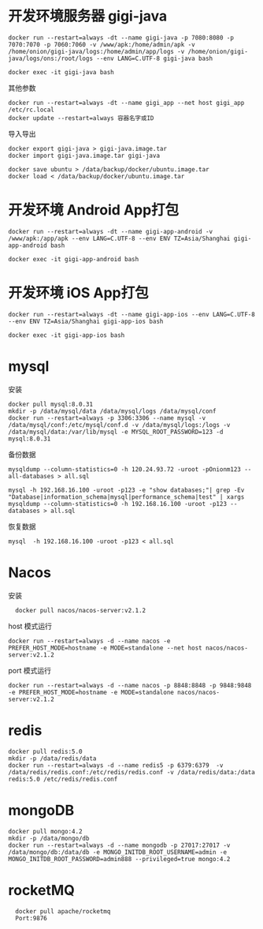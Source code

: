 # 开发环境服务器 gigi-java

	docker run --restart=always -dt --name gigi-java -p 7080:8080 -p 7070:7070 -p 7060:7060 -v /www/apk:/home/admin/apk -v /home/onion/gigi-java/logs:/home/admin/app/logs -v /home/onion/gigi-java/logs/ons:/root/logs --env LANG=C.UTF-8 gigi-java bash
	
	docker exec -it gigi-java bash
	
其他参数

	docker run --restart=always -dt --name gigi_app --net host gigi_app /etc/rc.local
	docker update --restart=always 容器名字或ID

导入导出

	docker export gigi-java > gigi-java.image.tar
	docker import gigi-java.image.tar gigi-java

	docker save ubuntu > /data/backup/docker/ubuntu.image.tar
	docker load < /data/backup/docker/ubuntu.image.tar

# 开发环境 Android App打包

	docker run --restart=always -dt --name gigi-app-android -v /www/apk:/app/apk --env LANG=C.UTF-8 --env ENV TZ=Asia/Shanghai gigi-app-android bash
	
	docker exec -it gigi-app-android bash
	
# 开发环境 iOS App打包

	docker run --restart=always -dt --name gigi-app-ios --env LANG=C.UTF-8 --env ENV TZ=Asia/Shanghai gigi-app-ios bash
	
	docker exec -it gigi-app-ios bash
	

# mysql

安装
	
	docker pull mysql:8.0.31
	mkdir -p /data/mysql/data /data/mysql/logs /data/mysql/conf
	docker run --restart=always -p 3306:3306 --name mysql -v /data/mysql/conf:/etc/mysql/conf.d -v /data/mysql/logs:/logs -v /data/mysql/data:/var/lib/mysql -e MYSQL_ROOT_PASSWORD=123 -d mysql:8.0.31


备份数据
	
	mysqldump --column-statistics=0 -h 120.24.93.72 -uroot -pOnionm123 --all-databases > all.sql

	mysql -h 192.168.16.100 -uroot -p123 -e "show databases;"| grep -Ev "Database|information_schema|mysql|performance_schema|test" | xargs mysqldump --column-statistics=0 -h 192.168.16.100 -uroot -p123 --databases > all.sql

恢复数据

	mysql  -h 192.168.16.100 -uroot -p123 < all.sql


# Nacos
安装

	  docker pull nacos/nacos-server:v2.1.2
	  
host 模式运行

	docker run --restart=always -d --name nacos -e PREFER_HOST_MODE=hostname -e MODE=standalone --net host nacos/nacos-server:v2.1.2

port 模式运行

	docker run --restart=always -d --name nacos -p 8848:8848 -p 9848:9848 -e PREFER_HOST_MODE=hostname -e MODE=standalone nacos/nacos-server:v2.1.2


# redis

	docker pull redis:5.0
	mkdir -p /data/redis/data
	docker run --restart=always -d --name redis5 -p 6379:6379  -v /data/redis/redis.conf:/etc/redis/redis.conf -v /data/redis/data:/data  redis:5.0 /etc/redis/redis.conf 


# mongoDB
	 
	docker pull mongo:4.2
	mkdir -p /data/mongo/db
	docker run --restart=always -d --name mongodb -p 27017:27017 -v /data/mongo/db:/data/db -e MONGO_INITDB_ROOT_USERNAME=admin -e MONGO_INITDB_ROOT_PASSWORD=admin888 --privileged=true mongo:4.2


# rocketMQ
	  docker pull apache/rocketmq
	  Port:9876

	 



